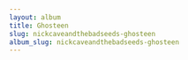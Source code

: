 ```yaml
---
layout: album
title: Ghosteen
slug: nickcaveandthebadseeds-ghosteen
album_slug: nickcaveandthebadseeds-ghosteen
---
```


